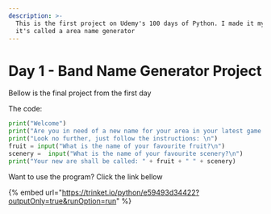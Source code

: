 ```yaml
---
description: >-
  This is the first project on Udemy's 100 days of Python. I made it my own and
  it's called a area name generator
---
```


# Day 1 - Band Name Generator Project

Bellow is the final project from the first day

The code:

```python
print("Welcome")
print("Are you in need of a new name for your area in your latest game project? ")
print("Look no further, just follow the instructions: \n")
fruit = input("What is the name of your favourite fruit?\n")
scenery =  input("What is the name of your favourite scenery?\n")
print("Your new are shall be called: " + fruit + " " + scenery)

```

Want to use the program? Click the link bellow

{% embed url="https://trinket.io/python/e59493d34422?outputOnly=true&runOption=run" %}

